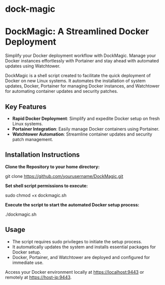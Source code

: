 # dock-magic

# DockMagic: A Streamlined Docker Deployment

Simplify your Docker deployment workflow with DockMagic. Manage your Docker instances effortlessly with Portainer and stay ahead with automated updates using Watchtower.

DockMagic is a shell script created to facilitate the quick deployment of Docker on new Linux systems. It automates the installation of system updates, Docker, Portainer for managing Docker instances, and Watchtower for automating container updates and security patches.

## Key Features

- **Rapid Docker Deployment**: Simplify and expedite Docker setup on fresh Linux systems.
- **Portainer Integration**: Easily manage Docker containers using Portainer.
- **Watchtower Automation**: Streamline container updates and security patch management.

## Installation Instructions

**Clone the Repository to your home directory:**

git clone https://github.com/yourusername/DockMagic.git

**Set shell script permissions to execute:**

sudo chmod +x dockmagic.sh

**Execute the script to start the automated Docker setup process:**

./dockmagic.sh

## Usage

- The script requires sudo privileges to initiate the setup process.
- It automatically updates the system and installs essential packages for Docker setup.
- Docker, Portainer, and Watchtower are deployed and configured for immediate use.

Access your Docker environment locally at [https://localhost:9443](https://localhost:9443) or remotely at [https://host-ip:9443](https://host-ip:9443).
